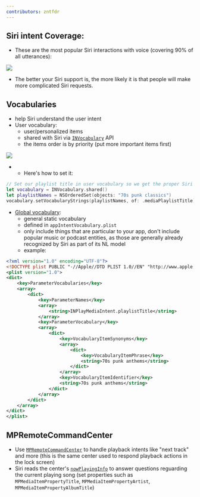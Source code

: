 ```yaml
---
contributors: zntfdr
---
```


## Siri intent Coverage:

- These are the most popular Siri interactions with voice (covering 90% of all utterances):

![][popularImage]

- The better your Siri support is, the more likely it is that people will make more complicated Siri requests.

## Vocabularies

- help Siri understand the user intent
- User vocabulary:
  - user/personalized items
  - shared with Siri via [`INVocabulary`][INVocabulary] API
  - the items order is by priority (put more important items first)

 ![][userVocabolaryImage]

-  
  - Here's how to set it:

```swift
// Set our playlist title in user vocabulary so we get the proper Siri intent
let vocabulary = INVocabulary.shared()
let playlistNames = NSOrderedSet(objects: "70s punk classics")
vocabulary.setVocabularyStrings(playlistNames, of: .mediaPlaylistTitle)
```

- [Global vocabulary][globalVocabulary]:
  - general static vocabulary
  - defined in `appIntentVocabulary.plist`
  - only include things that are particular to your app, don't include popular music or podcast entities, as those are generally already recognized by Siri as part of its NL model
  - example:

```xml
<?xml version="1.0" encoding="UTF-8"?>
<!DOCTYPE plist PUBLIC "-//Apple//DTD PLIST 1.0//EN" "http://www.apple.com/DTDs/PropertyList-1.0.dtd">
<plist version="1.0">
<dict>
	<key>ParameterVocabularies</key>
	<array>
		<dict>
			<key>ParameterNames</key>
			<array>
				<string>INPlayMediaIntent.playlistTitle</string>
			</array>
			<key>ParameterVocabulary</key>
			<array>
				<dict>
					<key>VocabularyItemSynonyms</key>
					<array>
						<dict>
							<key>VocabularyItemPhrase</key>
							<string>70s punk anthems</string>
						</dict>
					</array>          
					<key>VocabularyItemIdentifier</key>
					<string>70s punk anthems</string>
				</dict>
			</array>
		</dict>
	</array>
</dict>
</plist>
```

## MPRemoteCommandCenter

- Use [`MPRemoteCommandCenter`][MPRemoteCommandCenter] to handle playback intents like "next track" and more (this is the same center used to respond playback actions in the lock screen)
- Siri reads the center's [`nowPlayingInfo`][nowPlayingInfo] to answer questions reguarding the current playing song (set properties such as `MPMediaItemPropertyTitle`, `MPMediaItemPropertyArtist`, `MPMediaItemPropertyAlbumTitle`)

[popularImage]: ../../../images/notes/wwdc20/10060/popular.png
[userVocabolaryImage]: ../../../images/notes/wwdc20/10060/userVocabolary.png

[nowPlayingInfo]: https://developer.apple.com/documentation/mediaplayer/mpnowplayinginfocenter/1615903-nowplayinginfo
[MPRemoteCommandCenter]: https://developer.apple.com/documentation/mediaplayer/mpremotecommandcenter
[INVocabulary]: https://developer.apple.com/documentation/sirikit/invocabulary
[globalVocabulary]: https://developer.apple.com/documentation/sirikit/registering_custom_vocabulary_with_sirikit/global_vocabulary_reference